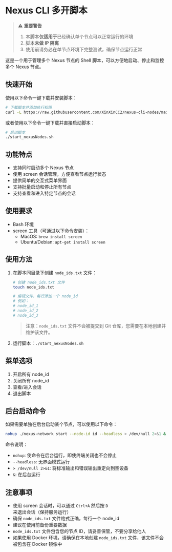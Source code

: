 # Nexus CLI 多开脚本

> ⚠️ **重要警告**
> 
> 1. 本脚本**仅适用于**已经确认单个节点可以正常运行的环境
> 2. 脚本**未做 IP 隔离**
> 3. 使用前请务必在单节点环境下完整测试，确保节点运行正常

这是一个用于管理多个 Nexus 节点的 Shell 脚本，可以方便地启动、停止和监控多个 Nexus 节点。

## 快速开始

使用以下命令一键下载并安装脚本：

```bash
# 下载脚本并添加执行权限
curl -L https://raw.githubusercontent.com/XinXinCC2/nexus-cli-nodes/main/start_nexusNodes.sh -o start_nexusNodes.sh && chmod +x start_nexusNodes.sh
```

或者使用以下命令一键下载并直接启动脚本：

```bash
# 启动脚本
./start_nexusNodes.sh
```

## 功能特点

- 支持同时启动多个 Nexus 节点
- 使用 screen 会话管理，方便查看节点运行状态
- 提供简单的交互式菜单界面
- 支持批量启动和停止所有节点
- 支持查看和进入特定节点的会话

## 使用要求

- Bash 环境
- screen 工具（可通过以下命令安装）：
  - MacOS: `brew install screen`
  - Ubuntu/Debian: `apt-get install screen`

## 使用方法

1. 在脚本同目录下创建 `node_ids.txt` 文件：
   ```bash
   # 创建 node_ids.txt 文件
   touch node_ids.txt
   
   # 编辑文件，每行添加一个 node_id
   # 例如：
   # node_id_1
   # node_id_2
   # node_id_3
   ```
   > 注意：`node_ids.txt` 文件不会被提交到 Git 仓库，您需要在本地创建并维护该文件。

2. 运行脚本：`./start_nexusNodes.sh`

## 菜单选项

1. 开启所有 node_id
2. 关闭所有 node_id
3. 查看/进入会话
4. 退出脚本

## 后台启动命令

如果需要单独在后台启动某个节点，可以使用以下命令：

```bash
nohup ./nexus-network start --node-id id --headless > /dev/null 2>&1 &
```

命令说明：
- `nohup`: 使命令在后台运行，即使终端关闭也不会停止
- `--headless`: 无界面模式运行
- `> /dev/null 2>&1`: 将标准输出和错误输出重定向到空设备
- `&`: 在后台运行

## 注意事项

- 使用 screen 会话时，可以通过 `Ctrl+A` 然后按 `D` 来退出会话（保持服务运行）
- 确保 `node_ids.txt` 文件格式正确，每行一个 node_id
- 建议在使用前备份重要数据
- `node_ids.txt` 文件包含您的节点 ID，请妥善保管，不要分享给他人
- 如果使用 Docker 环境，请确保在本地创建 `node_ids.txt` 文件，该文件不会被包含在 Docker 镜像中 